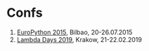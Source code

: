 # Confs
1. [EuroPython 2015](https://ep2015.europython.eu/en), Bilbao, 20-26.07.2015
1. [Lambda Days 2019](http://www.lambdadays.org/lambdadays2019), Krakow, 21-22.02.2019
